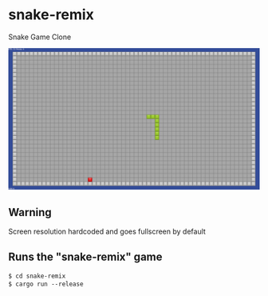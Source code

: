 # snake-remix
Snake Game Clone

![Snake-Remix Screenshot](./snake_screenshot.png)

## Warning
Screen resolution hardcoded and goes fullscreen by default

## Runs the "snake-remix" game
```
$ cd snake-remix
$ cargo run --release
```
